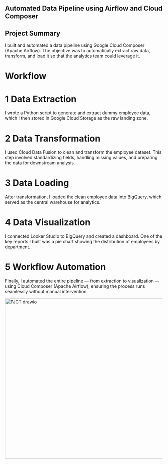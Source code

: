 ## Automated Data Pipeline using Airflow and Cloud Composer
## Project Summary


I built and automated a data pipeline using Google Cloud Composer (Apache Airflow). The objective was to automatically extract raw data, transform, and load it so that the analytics team could leverage it.


# Workflow



# 1 Data Extraction
I wrote a Python script to generate and extract dummy employee data, which I then stored in Google Cloud Storage as the raw landing zone.

# 2 Data Transformation
I used Cloud Data Fusion to clean and transform the employee dataset. This step involved standardizing fields, handling missing values, and preparing the data for downstream analysis.

# 3 Data Loading
After transformation, I loaded the clean employee data into BigQuery, which served as the central warehouse for analytics.

# 4 Data Visualization
I connected Looker Studio to BigQuery and created a dashboard. One of the key reports I built was a pie chart showing the distribution of employees by department.

# 5 Workflow Automation
Finally, I automated the entire pipeline — from extraction to visualization — using Cloud Composer (Apache Airflow), ensuring the process runs seamlessly without manual intervention.


<img width="929" height="512" alt="PJCT drawio" src="https://github.com/user-attachments/assets/01a082fb-c152-4aad-ad07-541394a17079" />

